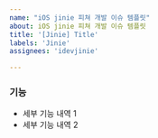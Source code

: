 ```yaml
---
name: "iOS jinie 피쳐 개발 이슈 템플릿"
about: iOS jinie 피쳐 개발 이슈 템플릿
title: '[Jinie] Title'
labels: 'Jinie'
assignees: 'idevjinie'

---
```


### 기능

- 세부 기능 내역 1
- 세부 기능 내역 2
